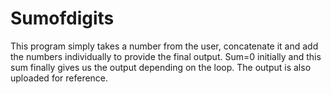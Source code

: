 # Sumofdigits
This program simply takes a number from the user, concatenate it and add the numbers individually to provide the final output.
Sum=0 initially and this sum finally gives us the output depending on the loop.
The output is also uploaded for reference.
